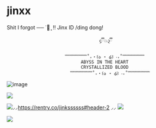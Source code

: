 # jinxx
Shit I forgot
── ˙🍓 ̟ !!
Jinx ID /ding dong!

                                       ᧔ྀི💥᧓ྀི

                          ﹌﹌﹌﹌﹌˚₊‧꒰ა ⋆ ໒꒱ ‧₊˚﹌﹌﹌﹌﹌
                                ABYSS IN THE HEART
                                CRYSTALLIZED BLOOD
                            ﹌﹌﹌﹌﹌˚₊‧꒰ა ⋆ ໒꒱ ‧₊˚﹌﹌﹌﹌﹌
![image](https://github.com/user-attachments/assets/5e3abc61-5b02-41c3-9e35-bb3ebae9e141)

![](https://64.media.tumblr.com/c0d50c3461b1ad80f456b55aa9e2818f/0d9d6392a423e969-4b/s500x750/5e8009b803cd5ad8f13c401afb20de5b32a8f61c.gifv)

  ![](https://64.media.tumblr.com/23729aea3e09cd03c3cd554eb3d5566e/4149a1d35ab9816c-f2/s75x75_c1/b1b0907541fa8edf6538a2e557a5bd20981938d0.gifv)⸝⸝https://rentry.co/jinkssssss#header-2 ⸝⸝ ![](https://64.media.tumblr.com/23729aea3e09cd03c3cd554eb3d5566e/4149a1d35ab9816c-f2/s75x75_c1/b1b0907541fa8edf6538a2e557a5bd20981938d0.gifv)
  
  ![](https://64.media.tumblr.com/c0d50c3461b1ad80f456b55aa9e2818f/0d9d6392a423e969-4b/s500x750/5e8009b803cd5ad8f13c401afb20de5b32a8f61c.gifv)
